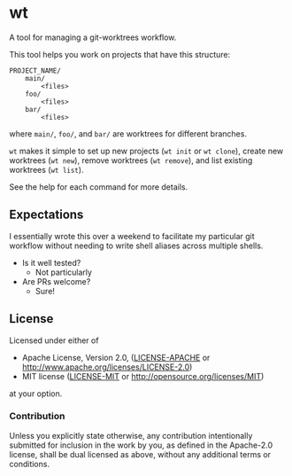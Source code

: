 # wt

A tool for managing a git-worktrees workflow.

This tool helps you work on projects that have this structure:
```
PROJECT_NAME/
    main/
        <files>
    foo/
        <files>
    bar/
        <files>
```
where `main/`, `foo/`, and `bar/` are worktrees for different branches.

`wt` makes it simple to set up new projects (`wt init` or `wt clone`),
create new worktrees (`wt new`), remove worktrees (`wt remove`), and list
existing worktrees (`wt list`).

See the help for each command for more details.

## Expectations
I essentially wrote this over a weekend to facilitate my particular git workflow without needing to write shell aliases across multiple shells.
- Is it well tested?
    - Not particularly
- Are PRs welcome?
    - Sure!

## License

Licensed under either of

 * Apache License, Version 2.0, ([LICENSE-APACHE](LICENSE-APACHE) or http://www.apache.org/licenses/LICENSE-2.0)
 * MIT license ([LICENSE-MIT](LICENSE-MIT) or http://opensource.org/licenses/MIT)

at your option.

### Contribution

Unless you explicitly state otherwise, any contribution intentionally
submitted for inclusion in the work by you, as defined in the Apache-2.0
license, shall be dual licensed as above, without any additional terms or
conditions.
